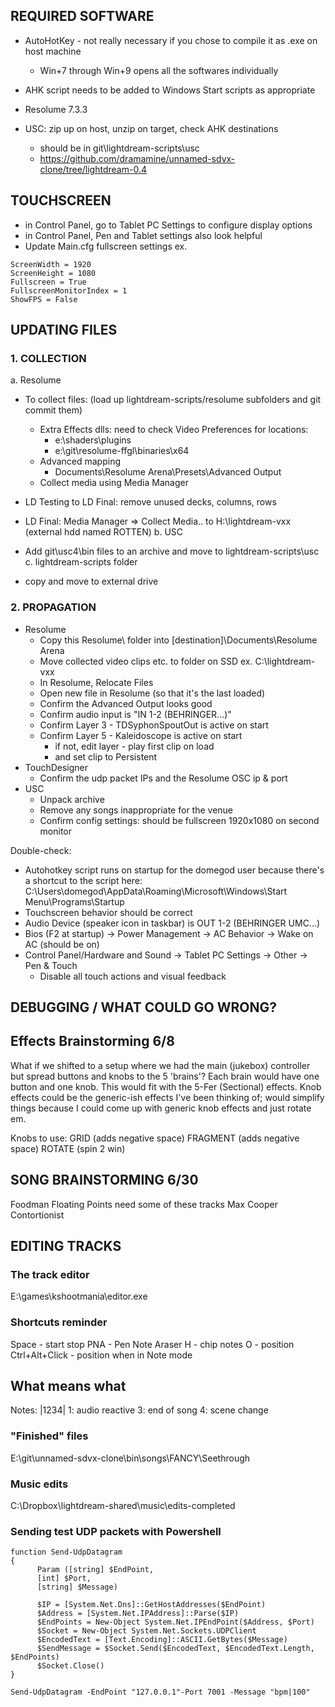 
## REQUIRED SOFTWARE
- AutoHotKey - not really necessary if you chose to compile it as .exe on host machine
  + Win+7 through Win+9 opens all the softwares individually
- AHK script needs to be added to Windows Start scripts as appropriate
- Resolume 7.3.3

- USC: zip up on host, unzip on target, check AHK destinations
  - should be in git\lightdream-scripts\usc
  - https://github.com/dramamine/unnamed-sdvx-clone/tree/lightdream-0.4


## TOUCHSCREEN
- in Control Panel, go to Tablet PC Settings to configure display options
- in Control Panel, Pen and Tablet settings also look helpful
- Update Main.cfg fullscreen settings ex.
```
ScreenWidth = 1920
ScreenHeight = 1080
Fullscreen = True
FullscreenMonitorIndex = 1
ShowFPS = False
```

## UPDATING FILES
### 1. COLLECTION
a. Resolume
  - To collect files: (load up lightdream-scripts/resolume subfolders and git commit them)
    - Extra Effects dlls: need to check Video Preferences for locations: 
      - e:\shaders\plugins
      - e:\git\resolume-ffgl\binaries\x64
    - Advanced mapping
      - Documents\Resolume Arena\Presets\Advanced Output
    - Collect media using Media Manager

  - LD Testing to LD Final: remove unused decks, columns, rows
  - LD Final: Media Manager => Collect Media.. to H:\lightdream-vxx (external hdd named ROTTEN)
b. USC
  - Add git\usc4\bin files to an archive and move to lightdream-scripts\usc
c. lightdream-scripts folder
  - copy and move to external drive


### 2. PROPAGATION
- Resolume
  * Copy this Resolume\ folder into [destination]\Documents\Resolume Arena
  * Move collected video clips etc. to folder on SSD ex. C:\lightdream-vxx
  * In Resolume, Relocate Files
  * Open new file in Resolume (so that it's the last loaded)
  * Confirm the Advanced Output looks good
  * Confirm audio input is "IN 1-2 (BEHRINGER...)"
  * Confirm Layer 3 - TDSyphonSpoutOut is active on start
  * Confirm Layer 5 - Kaleidoscope is active on start
    - if not, edit layer - play first clip on load
    - and set clip to Persistent
- TouchDesigner
  * Confirm the udp packet IPs and the Resolume OSC ip & port
- USC
  * Unpack archive
  * Remove any songs inappropriate for the venue
  * Confirm config settings: should be fullscreen 1920x1080 on second monitor

Double-check:
- Autohotkey script runs on startup for the domegod user because there's a shortcut to the script here:
  C:\Users\domegod\AppData\Roaming\Microsoft\Windows\Start Menu\Programs\Startup
- Touchscreen behavior should be correct
- Audio Device (speaker icon in taskbar) is OUT 1-2 (BEHRINGER UMC...)
- Bios (F2 at startup) -> Power Management -> AC Behavior -> Wake on AC (should be on)
- Control Panel/Hardware and Sound -> Tablet PC Settings -> Other -> Pen & Touch
  * Disable all touch actions and visual feedback


## DEBUGGING / WHAT COULD GO WRONG?




## Effects Brainstorming 6/8
What if we shifted to a setup where we had the main (jukebox) controller but spread buttons and knobs to the 5 'brains'? Each brain would have one button and one knob. This would fit with the 5-Fer (Sectional) effects. Knob effects could be the generic-ish effects I've been thinking of; would simplify things because I could come up with generic knob effects and just rotate em.

Knobs to use:
GRID (adds negative space)
FRAGMENT (adds negative space)
ROTATE (spin 2 win)

## SONG BRAINSTORMING 6/30
Foodman
Floating Points need some of these tracks
Max Cooper
Contortionist



## EDITING TRACKS
### The track editor
E:\games\kshootmania\editor.exe

### Shortcuts reminder
Space - start stop
PNA - Pen Note Araser
H - chip notes
O - position
Ctrl+Alt+Click - position when in Note mode

## What means what
Notes:
|1234|
1: audio reactive
3: end of song
4: scene change

### "Finished" files
E:\git\unnamed-sdvx-clone\bin\songs\FANCY\Seethrough

### Music edits
C:\Dropbox\lightdream-shared\music\edits-completed

### Sending test UDP packets with Powershell
```
function Send-UdpDatagram
{
      Param ([string] $EndPoint,
      [int] $Port,
      [string] $Message)

      $IP = [System.Net.Dns]::GetHostAddresses($EndPoint)
      $Address = [System.Net.IPAddress]::Parse($IP)
      $EndPoints = New-Object System.Net.IPEndPoint($Address, $Port)
      $Socket = New-Object System.Net.Sockets.UDPClient
      $EncodedText = [Text.Encoding]::ASCII.GetBytes($Message)
      $SendMessage = $Socket.Send($EncodedText, $EncodedText.Length, $EndPoints)
      $Socket.Close()
}

Send-UdpDatagram -EndPoint "127.0.0.1"-Port 7001 -Message "bpm|100"
```
